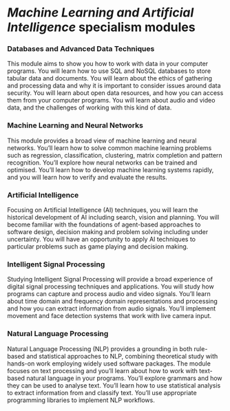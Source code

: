 # *Machine Learning and Artificial Intelligence* specialism modules

### Databases and Advanced Data Techniques
This module aims to show you how to work with
data in your computer programs. You will learn how
to use SQL and NoSQL databases to store tabular
data and documents. You will learn about the ethics
of gathering and processing data and why it is
important to consider issues around data security.
You will learn about open data resources, and how
you can access them from your computer programs.
You will learn about audio and video data, and the
challenges of working with this
kind of data.

### Machine Learning and Neural Networks
This module provides a broad view of machine
learning and neural networks. You’ll learn how
to solve common machine learning problems
such as regression, classification, clustering,
matrix completion and pattern recognition. You’ll
explore how neural networks can be trained
and optimised. You’ll learn how to develop
machine learning systems rapidly, and you will
learn how to verify and evaluate the results.

### Artificial Intelligence
Focusing on Artificial Intelligence (AI) techniques,
you will learn the historical development of AI
including search, vision and planning. You will
become familiar with the foundations of agent-based approaches to software design, decision
making and problem solving including under
uncertainty. You will have an opportunity to
apply AI techniques to particular problems
such as game playing and decision making.

### Intelligent Signal Processing
Studying Intelligent Signal Processing will provide
a broad experience of digital signal processing
techniques and applications. You will study how
programs can capture and process audio and
video signals. You’ll learn about time domain and
frequency domain representations and processing
and how you can extract information from audio
signals. You’ll implement movement and face
detection systems that work with live camera input.

### Natural Language Processing
Natural Language Processing (NLP) provides
a grounding in both rule-based and statistical
approaches to NLP, combining theoretical study
with hands-on work employing widely used
software packages. The module focuses on
text processing and you’ll learn about how to
work with text-based natural language in your
programs. You’ll explore grammars and how they
can be used to analyse text. You’ll learn how to use
statistical analysis to extract information from and
classify text. You’ll use appropriate programming
libraries to implement NLP workflows.

